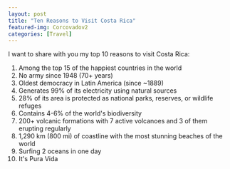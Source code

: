 ```yaml
---
layout: post
title: "Ten Reasons to Visit Costa Rica"
featured-img: Corcovadov2
categories: [Travel]
---
```


I want to share with you my top 10 reasons to visit Costa Rica: 

1. Among the top 15 of the happiest countries in the world
2. No army since 1948 (70+ years)
3. Oldest democracy in Latin America (since ~1889)
4. Generates 99% of its electricity using natural sources 
5. 28% of its area is protected as national parks, reserves, or wildlife refuges
6. Contains 4-6% of the world's biodiversity
7. 200+ volcanic formations with 7 active volcanoes and 3 of them erupting regularly
8. 1,290 km (800 mi) of coastline with the most stunning beaches of the world
9. Surfing 2 oceans in one day
10. It's Pura Vida
